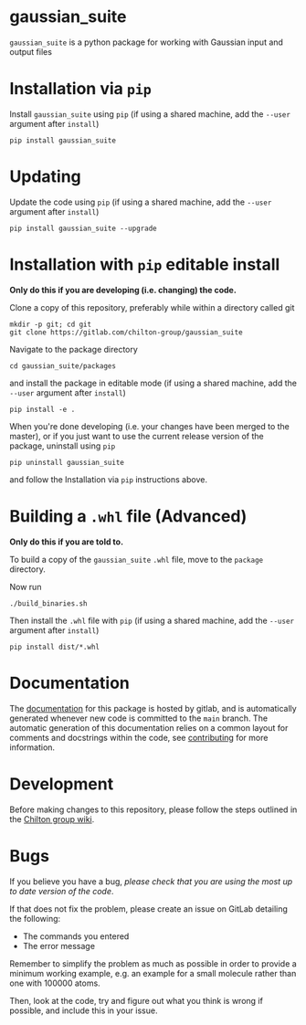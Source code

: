 # gaussian_suite

`gaussian_suite` is a python package for working with Gaussian input and output files

# Installation via `pip`

Install `gaussian_suite` using `pip` (if using a shared machine, add the `--user` argument after `install`)

```
pip install gaussian_suite
```

# Updating

Update the code using `pip` (if using a shared machine, add the `--user` argument after `install`)

```
pip install gaussian_suite --upgrade
```

# Installation with `pip` editable install

**Only do this if you are developing (i.e. changing) the code.**

Clone a copy of this repository, preferably while within a directory called git

```
mkdir -p git; cd git
git clone https://gitlab.com/chilton-group/gaussian_suite
```

Navigate to the package directory

```
cd gaussian_suite/packages
```

and install the package in editable mode (if using a shared machine, add the `--user` argument after `install`)

```
pip install -e .
```

When you're done developing (i.e. your changes have been merged to the master), 
or if you just want to use the current release version of the package, uninstall using `pip`

```
pip uninstall gaussian_suite
```

and follow the Installation via `pip` instructions above.

# Building a `.whl` file (Advanced)

**Only do this if you are told to.**

To build a copy of the `gaussian_suite` `.whl` file, move to the `package` directory.

Now run

```
./build_binaries.sh
```

Then install the `.whl` file with `pip` (if using a shared machine, add the `--user` argument after `install`)

```
pip install dist/*.whl
```


# Documentation

The [documentation](https://chilton-group.gitlab.io/gaussian_suite/) for this package is hosted by gitlab, and is automatically generated whenever new code is committed to the `main` branch. The automatic generation of this documentation relies on a common layout for comments and docstrings within the code, see [contributing](https://gitlab.com/chilton-group/group-wiki/-/wikis/Contributing:-General) for more information.

# Development

Before making changes to this repository, please follow the steps outlined in the [Chilton group wiki](https://gitlab.com/chilton-group/group-wiki/-/wikis/Contributing:-General).

# Bugs

If you believe you have a bug, *please check that you are using the most up to date version of the code*. 

If that does not fix the problem, please create an issue on GitLab detailing the following:
 - The commands you entered
 - The error message

Remember to simplify the problem as much as possible in order to provide a minimum working example, e.g. an example for a small molecule rather than one with 100000 atoms.

Then, look at the code, try and figure out what you think is wrong if possible, and include this in your issue.
